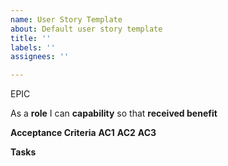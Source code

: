 ```yaml
---
name: User Story Template
about: Default user story template
title: ''
labels: ''
assignees: ''

---
```


EPIC <epic>

As a **role** I can **capability** so that **received benefit**

**Acceptance Criteria**
**AC1**
**AC2**
**AC3**

**Tasks**
